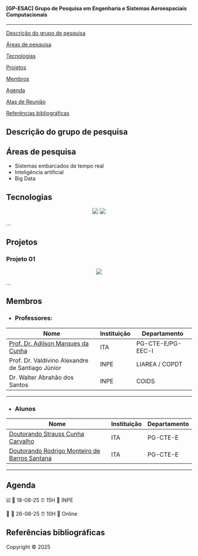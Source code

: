 
#### __[GP-ESAC] Grupo de Pesquisa em Engenharia e Sistemas Aeroespaciais Computacionais__
---

[Descrição do grupo de pesquisa](#descrição-do-grupo-de-pesquisa)

[Áreas de pesquisa](#Áreas-de-pesquisa)

[Tecnologias](#tecnologias)

[Projetos](#projetos)

[Membros](#membros)

[Agenda](#agenda)

[Atas de Reunião](./atas.md)

[Referências bibliográficas](#referências-bibliográficas)

## Descrição do grupo de pesquisa 


## Áreas de pesquisa
  - Sistemas embarcados de tempo real
  - Inteligência artificial
  - Big Data
  

## Tecnologias 

<p align="center">
  <img src="https://img.shields.io/static/v1?label=react&message=framework&color=blue&style=for-the-badge&logo=PYTHON"/>
  <img src="http://img.shields.io/static/v1?label=PYTHON&message=3.11&color=blue&style=for-the-badge&logo=python"/>
</p>
... 

## Projetos

### Projeto 01
<p align="center">
   <img src="http://img.shields.io/static/v1?label=STATUS&message=EM%20DESENVOLVIMENTO&color=RED&style=for-the-badge"/>
</p>

...

## Membros
  - ### Professores:
  
  | Nome     | Instituição     | Departamento     |
|-------------|-------------|-------------|
| [Prof. Dr. Adilson Marques da Cunha](https://www.comp.ita.br/~cunha/) | ITA | PG-CTE-E/PG-EEC-I |
| Prof. Dr. Valdivino Alexandre de Santiago Júnior | INPE | LIAREA / COPDT |
| Dr. Walter Abrahão dos Santos | INPE | COIDS |


---
  - ### Alunos

  | Nome     | Instituição     | Departamento     |
|-------------|-------------|-------------|
| [Doutorando Strauss Cunha Carvalho](https://stra-uss.github.io/)  | ITA | PG-CTE-E |
| [Doutorando Rodrigo Monteiro de Barros Santana](http://lattes.cnpq.br/2093996354767369)  | ITA | PG-CTE-E |

---

## Agenda

☑️ 📅 18-08-25 ⏰ 15H 📍 INPE

🔲 📅 26-08-25 ⏰ 10H 📍 Online


## Referências bibliográficas



Copyright ©️ 2025 
